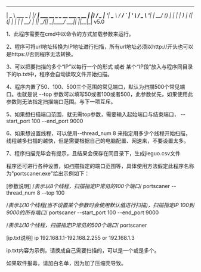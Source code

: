 ____ _ ____
| _ \ ___ _ __| |_/ ___| ___ __ _ _ __ ___ _ __
| |_) / _ \| '__| __\___ \ / __/ _` | '_ \ / _ \ '__|
| __/ (_) | | | |_ ___) | (_| (_| | | | | __/ |
|_| \___/|_| \__|____/ \___\__,_|_| |_|\___|_| v5.0

1、此程序需要在cmd中以命令的方式加载参数来运行。

2、程序可将url地址转换为IP地址进行扫描，所有url地址必须以http://开头也可以是https://否则程序无法转换。

3、可以把要扫描的多个“IP”以每行一个的形式 或者 某个“IP段”放入与程序同目录下的ip.txt中，程序会自动读取文件开始扫描。

4、程序内置了50、100、500三个范围的常见端口，默认为扫描500个常见端口。也就是说 --top 参数可以填写50或者100或者500，此参数优先，如果使用此参数则无法指定扫描端口范围。与下一项互斥。

5、如果想扫描端口范围，就无需top参数，需要输入起始端口与结束端口， --start_port 100 --end_port 9000

6、如果想设置线程，可以使用--thread_num 8   来指定用多少个线程开始扫描，线程越多扫描的越快，但是需要根据自己的电脑配置、网速来，不要设置太多。

7、程序扫描完毕会有提示，且结果会保存在同目录下，生成jieguo.csv文件

程序还可进行各种设置，如扫描指定的端口范围等，具体使用方法假定此程序名称为"portscaner.exe"给出示例如下：

 

[参数说明]
/*表示以8个线程，扫描指定IP常见的100个端口*/
portscaner --thread_num 8 --top 100

/*表示以10个线程(当不设置某个参数时会使用默认值进行扫描)，扫描指定IP 100到9000的所有端口*/
portscaner --start_port 100 --end_port 9000

/*表示以10个线程，扫描指定IP常见的500个端口*/
portscaner
 

[ip.txt说明]
ip 192.168.1.1-192.168.2.255 or 192.168.1.3
 

ip.txt内容为示例，请换成自己需要扫描的，可以是一个或是多个。

如果软件报毒，请加白名单，因为加了压缩壳导致。
